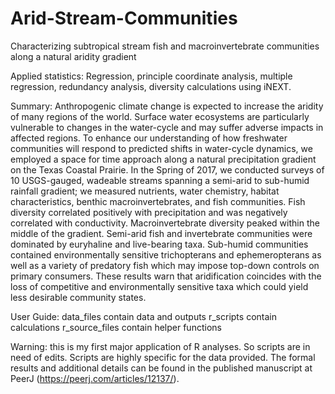 # Arid-Stream-Communities
Characterizing subtropical stream fish and macroinvertebrate communities along a natural aridity gradient

Applied statistics:
Regression, principle coordinate analysis, multiple regression, redundancy analysis, diversity calculations using iNEXT.

Summary:
Anthropogenic climate change is expected to increase the aridity of many regions of the world. Surface water ecosystems are particularly vulnerable to changes in the water-cycle and may suffer adverse impacts in affected regions. To enhance our understanding of how freshwater communities will respond to predicted shifts in water-cycle dynamics, we employed a space for time approach along a natural precipitation gradient on the Texas Coastal Prairie. In the Spring of 2017, we conducted surveys of 10 USGS-gauged, wadeable streams spanning a semi-arid to sub-humid rainfall gradient; we measured nutrients, water chemistry, habitat characteristics, benthic macroinvertebrates, and fish communities. Fish diversity correlated positively with precipitation and was negatively correlated with conductivity. Macroinvertebrate diversity peaked within the middle of the gradient. Semi-arid fish and invertebrate communities were dominated by euryhaline and live-bearing taxa. Sub-humid communities contained environmentally sensitive trichopterans and ephemeropterans as well as a variety of predatory fish which may impose top-down controls on primary consumers. These results warn that aridification coincides with the loss of competitive and environmentally sensitive taxa which could yield less desirable community states.

User Guide:
data_files contain data and outputs
r_scripts contain calculations
r_source_files contain helper functions

Warning: this is my first major application of R analyses. So scripts are in need of edits. Scripts are highly specific for the data provided. The formal results and additional details can be found in the published manuscript at PeerJ (https://peerj.com/articles/12137/).
